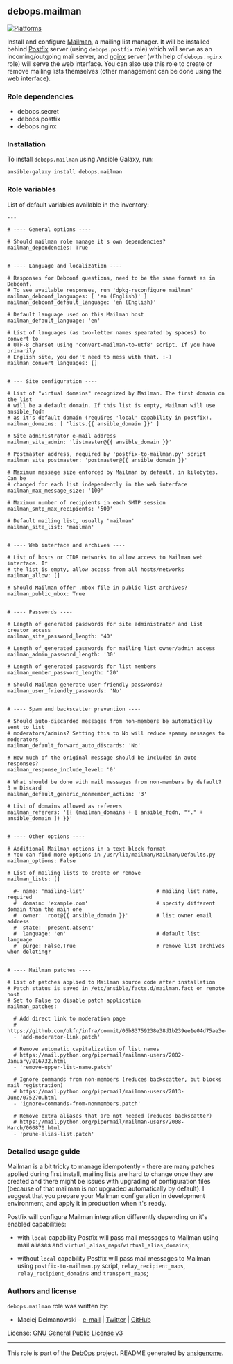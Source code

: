 ## debops.mailman
[![Platforms](http://img.shields.io/badge/platforms-debian%20|%20ubuntu-lightgrey.svg)](#)


Install and configure [Mailman](https://www.gnu.org/software/mailman/),
a mailing list manager. It will be installed behind
[Postfix](http://postfix.org/) server (using `debops.postfix` role) which
will serve as an incoming/outgoing mail server, and
[nginx](http://nginx.org/) server (with help of `debops.nginx` role) will
serve the web interface. You can also use this role to create or remove
mailing lists themselves (other management can be done using the web
interface).

### Role dependencies

- debops.secret
- debops.postfix
- debops.nginx


### Installation

To install `debops.mailman` using Ansible Galaxy, run:

    ansible-galaxy install debops.mailman


### Role variables

List of default variables available in the inventory:

    ---
    
    # ---- General options ----
    
    # Should mailman role manage it's own dependencies?
    mailman_dependencies: True
    
    
    # ---- Language and localization ----
    
    # Responses for Debconf questions, need to be the same format as in Debconf.
    # To see available responses, run 'dpkg-reconfigure mailman'
    mailman_debconf_languages: [ 'en (English)' ]
    mailman_debconf_default_language: 'en (English)'
    
    # Default language used on this Mailman host
    mailman_default_language: 'en'
    
    # List of languages (as two-letter names spearated by spaces) to convert to
    # UTF-8 charset using 'convert-mailman-to-utf8' script. If you have primarily
    # English site, you don't need to mess with that. :-)
    mailman_convert_languages: []
    
    
    # --- Site configuration ----
    
    # List of "virtual domains" recognized by Mailman. The first domain on the list
    # will be a default domain. If this list is empty, Mailman will use ansible_fqdn
    # as it's default domain (requires 'local' capability in postfix).
    mailman_domains: [ 'lists.{{ ansible_domain }}' ]
    
    # Site administrator e-mail address
    mailman_site_admin: 'listmaster@{{ ansible_domain }}'
    
    # Postmaster address, required by 'postfix-to-mailman.py' script
    mailman_site_postmaster: 'postmaster@{{ ansible_domain }}'
    
    # Maximum message size enforced by Mailman by default, in kilobytes. Can be
    # changed for each list independently in the web interface
    mailman_max_message_size: '100'
    
    # Maximum number of recipients in each SMTP session
    mailman_smtp_max_recipients: '500'
    
    # Default mailing list, usually 'mailman'
    mailman_site_list: 'mailman'
    
    
    # ---- Web interface and archives ----
    
    # List of hosts or CIDR networks to allow access to Mailman web interface. If
    # the list is empty, allow access from all hosts/networks
    mailman_allow: []
    
    # Should Mailman offer .mbox file in public list archives?
    mailman_public_mbox: True
    
    
    # ---- Passwords ----
    
    # Length of generated passwords for site administrator and list creator access
    mailman_site_password_length: '40'
    
    # Length of generated passwords for mailing list owner/admin access
    mailman_admin_password_length: '30'
    
    # Length of generated passwords for list members
    mailman_member_password_length: '20'
    
    # Should Mailman generate user-friendly passwords?
    mailman_user_friendly_passwords: 'No'
    
    
    # ---- Spam and backscatter prevention ----
    
    # Should auto-discarded messages from non-members be automatically sent to list
    # moderators/admins? Setting this to No will reduce spammy messages to moderators
    mailman_default_forward_auto_discards: 'No'
    
    # How much of the original message should be included in auto-responses?
    mailman_response_include_level: '0'
    
    # What should be done with mail messages from non-members by default? 3 = Discard
    mailman_default_generic_nonmember_action: '3'
    
    # List of domains allowed as referers
    mailman_referers: '{{ (mailman_domains + [ ansible_fqdn, "*." + ansible_domain ]) }}'
    
    
    # ---- Other options ----
    
    # Additional Mailman options in a text block format
    # You can find more options in /usr/lib/mailman/Mailman/Defaults.py
    mailman_options: False
    
    # List of mailing lists to create or remove
    mailman_lists: []
    
      #- name: 'mailing-list'                       # mailing list name, required
      #  domain: 'example.com'                      # specify different domain than the main one
      #  owner: 'root@{{ ansible_domain }}'         # list owner email address
      #  state: 'present,absent'
      #  language: 'en'                             # default list language
      #  purge: False,True                          # remove list archives when deleting?
    
    
    # ---- Mailman patches ----
    
    # List of patches applied to Mailman source code after installation
    # Patch status is saved in /etc/ansible/facts.d/mailman.fact on remote host
    # Set to False to disable patch application
    mailman_patches:
    
      # Add direct link to moderation page
      # https://github.com/okfn/infra/commit/06b83759238e38d1b239ee1e04d75ae3e46365ae
      - 'add-moderator-link.patch'
    
      # Remove automatic capitalization of list names
      # https://mail.python.org/pipermail/mailman-users/2002-January/016732.html
      - 'remove-upper-list-name.patch'
    
      # Ignore commands from non-members (reduces backscatter, but blocks mail registration)
      # https://mail.python.org/pipermail/mailman-users/2013-June/075270.html
      - 'ignore-commands-from-nonmembers.patch'
    
      # Remove extra aliases that are not needed (reduces backscatter)
      # https://mail.python.org/pipermail/mailman-users/2008-March/060870.html
      - 'prune-alias-list.patch'




### Detailed usage guide

Mailman is a bit tricky to manage idempotently - there are many patches
applied during first install, mailing lists are hard to change once they are
created and there might be issues with upgrading of configuration files
(because of that mailman is not upgraded automatically by default). I suggest
that you prepare your Mailman configuration in development environment, and
apply it in production when it's ready.

Postfix will configure Mailman integration differently depending on it's
enabled capabilities:

- with `local` capability Postfix will pass mail messages to Mailman using
  mail aliases and `virtual_alias_maps`/`virtual_alias_domains`;

- without `local` capability Postfix will pass mail messages to Mailman using
  `postfix-to-mailman.py` script, `relay_recipient_maps`, `relay_recipient_domains`
  and `transport_maps`;


### Authors and license

`debops.mailman` role was written by:

- Maciej Delmanowski - [e-mail](mailto:drybjed@gmail.com) | [Twitter](https://twitter.com/drybjed) | [GitHub](https://github.com/drybjed)


License: [GNU General Public License v3](https://tldrlegal.com/license/gnu-general-public-license-v3-(gpl-3))


***

This role is part of the [DebOps](http://debops.org/) project. README generated by [ansigenome](https://github.com/nickjj/ansigenome/).

